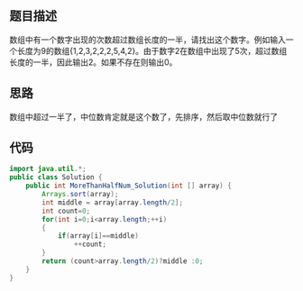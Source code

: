 ##  题目描述

数组中有一个数字出现的次数超过数组长度的一半，请找出这个数字。例如输入一个长度为9的数组{1,2,3,2,2,2,5,4,2}。由于数字2在数组中出现了5次，超过数组长度的一半，因此输出2。如果不存在则输出0。

## 思路

数组中超过一半了，中位数肯定就是这个数了，先排序，然后取中位数就行了

## 代码

```java
import java.util.*;
public class Solution {
    public int MoreThanHalfNum_Solution(int [] array) {
        Arrays.sort(array);
        int middle = array[array.length/2];
        int count=0;
        for(int i=0;i<array.length;++i)
        {
            if(array[i]==middle) 
                ++count;
        }
        return (count>array.length/2)?middle :0;
    }
}
```

